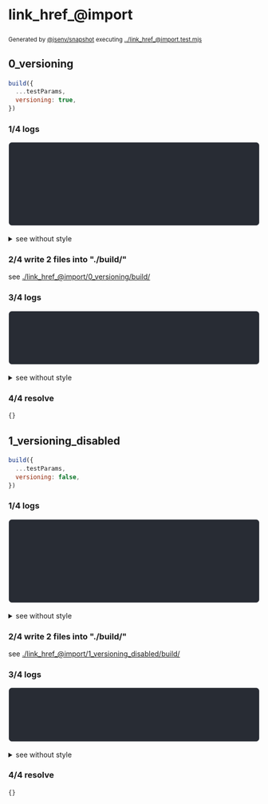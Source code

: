 # link_href_@import

<sub>
  Generated by <a href="https://github.com/jsenv/core/tree/main/packages/independent/snapshot">@jsenv/snapshot</a> executing <a href="../link_href_@import.test.mjs">../link_href_@import.test.mjs</a>
</sub>

## 0_versioning

```js
build({
  ...testParams,
  versioning: true,
})
```

### 1/4 logs

![img](link_href_@import/0_versioning/log_group.svg)

<details>
  <summary>see without style</summary>

```console

build "./main.html"
⠋ generate source graph
✔ generate source graph (done in <X> second)
⠋ bundle "css"
✔ bundle "css" (done in <X> second)
⠋ generate build graph
✔ generate build graph (done in <X> second)
⠋ write files in build directory

```

</details>


### 2/4 write 2 files into "./build/"

see [./link_href_@import/0_versioning/build/](./link_href_@import/0_versioning/build/)

### 3/4 logs

![img](link_href_@import/0_versioning/log_group_1.svg)

<details>
  <summary>see without style</summary>

```console
✔ write files in build directory (done in <X> second)
--- build files ---  
- html : 1 (537 B / 94 %)
- css  : 1 (34 B / 6 %)
- total: 2 (571 B / 100 %)
--------------------
```

</details>


### 4/4 resolve

```js
{}
```

## 1_versioning_disabled

```js
build({
  ...testParams,
  versioning: false,
})
```

### 1/4 logs

![img](link_href_@import/1_versioning_disabled/log_group.svg)

<details>
  <summary>see without style</summary>

```console

build "./main.html"
⠋ generate source graph
✔ generate source graph (done in <X> second)
⠋ bundle "css"
✔ bundle "css" (done in <X> second)
⠋ generate build graph
✔ generate build graph (done in <X> second)
⠋ write files in build directory

```

</details>


### 2/4 write 2 files into "./build/"

see [./link_href_@import/1_versioning_disabled/build/](./link_href_@import/1_versioning_disabled/build/)

### 3/4 logs

![img](link_href_@import/1_versioning_disabled/log_group_1.svg)

<details>
  <summary>see without style</summary>

```console
✔ write files in build directory (done in <X> second)
--- build files ---  
- html : 1 (526 B / 94 %)
- css  : 1 (34 B / 6 %)
- total: 2 (560 B / 100 %)
--------------------
```

</details>


### 4/4 resolve

```js
{}
```